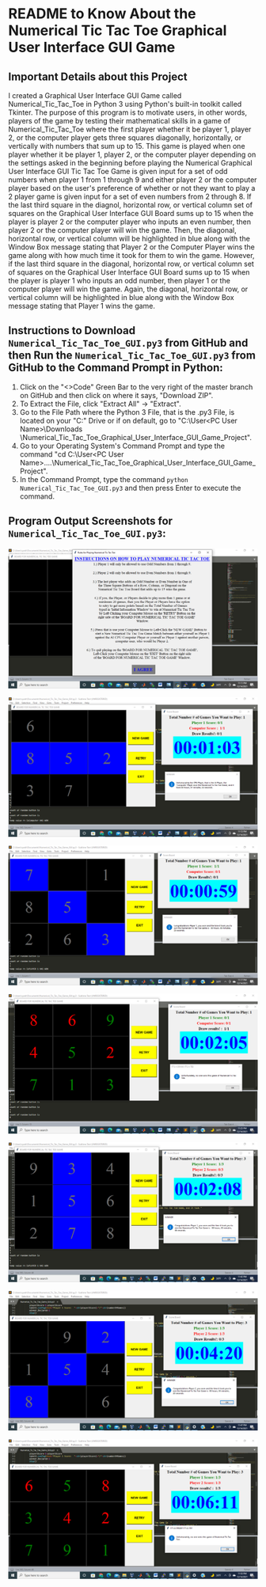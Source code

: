 # README to Know About the Numerical Tic Tac Toe Graphical User Interface GUI Game

## Important Details about this Project 

I created a Graphical User Interface GUI Game called Numerical_Tic_Tac_Toe in Python 3 using Python's built-in toolkit called Tkinter. The purpose of this program is to 
motivate users, in other words, players of the game by testing their mathematical skills in a game of Numerical_Tic_Tac_Toe where the first player whether it 
be player 1, player 2, or the computer player gets three squares diagonally, horizontally, or vertically with numbers that sum up to 15. This game is played when one player 
whether it be player 1, player 2, or the computer player depending on the settings asked in the beginning before playing the Numerical Graphical User Interface GUI Tic Tac Toe
Game is given input for a set of odd numbers when player 1 from 1 through 9 and either player 2 or the computer player based on the user's preference of whether or not they
want to play a 2 player game is given input for a set of even numbers from 2 through 8. If the last third square in the diagnol, horizontal row, or vertical column set of 
squares on the Graphical User Interface GUI Board sums up to 15 when the player is player 2 or the computer player who inputs an even number, then player 2 or the computer 
player will win the game. Then, the diagonal, horizontal row, or vertical column will be highlighted in blue along with the Window Box message stating that Player 2 or the 
Computer Player wins the game along with how much time it took for them to win the game. However, if the last third square in the diagonal, horizontal row, or vertical column 
set of squares on the Graphical User Interface GUI Board sums up to 15 when the player is player 1 who inputs an odd number, then player 1 or the computer player will 
win the game. Again, the diagonal, horizontal row, or vertical column will be highlighted in blue along with the Window Box message stating that Player 1 wins the game.  

## Instructions to Download `Numerical_Tic_Tac_Toe_GUI.py3` from GitHub and then Run the `Numerical_Tic_Tac_Toe_GUI.py3` from GitHub to the Command Prompt in Python:
1. Click on the "<>Code" Green Bar to the very right of the master branch on GitHub and then click on where it says, "Download ZIP".
2. To Extract the File, click "Extract All" -> "Extract". 
3. Go to the File Path where the Python 3 File, that is the .py3 File, is located on your "C:\" Drive or if on default, go to "C:\User\<PC User Name>\Downloads     \Numerical_Tic_Tac_Toe_Graphical_User_Interface_GUI_Game_Project".
4. Go to your Operating System's Command Prompt and type the command "cd C:\User\<PC User Name>\....\Numerical_Tic_Tac_Toe_Graphical_User_Interface_GUI_Game_Project".
5. In the Command Prompt, type the command `python Numerical_Tic_Tac_Toe_GUI.py3` and then press Enter to execute the command.

## Program Output Screenshots for `Numerical_Tic_Tac_Toe_GUI.py3`: 

![Alt text](Screenshots/Instruction%20Window%20Screenshot%20for%20Numerical_Tic_Tac_Toe_Game_GUI.py3%20File%20Part%201.png)

![Alt text](Screenshots/Screenshot%20for%20Numerical_Tic_Tac_Toe_GUI.py3%20File%20Part%202.png)

![Alt text](Screenshots/Screenshot%20for%20Numerical_Tic_Tac_Toe_GUI.py3%20File%20Part%203.png)

![Alt text](Screenshots/Screenshot%20for%20Numerical_Tic_Tac_Toe_GUI.py3%20File%20Part%204.png)

![Alt text](Screenshots/Screenshot%20for%20Numerical_Tic_Tac_Toe_GUI.py3%20File%20Part%205.png)

![Alt text](Screenshots/Screenshot%20for%20Numerical_Tic_Tac_Toe_GUI.py3%20File%20Part%206.png)

![Alt text](Screenshots/Screenshot%20for%20Numerical_Tic_Tac_Toe_GUI.py3%20File%20Part%207.png)

